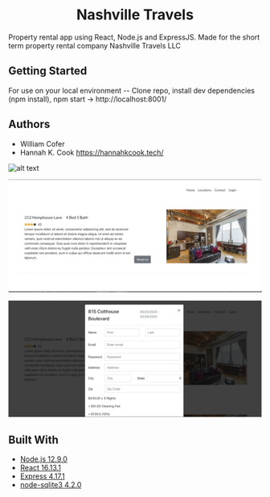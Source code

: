 <h1 align='center'> Nashville Travels </h1>



<p align='left'> Property rental app using React, Node.js and ExpressJS. Made for the short term property rental company Nashville Travels LLC</p>


## Getting Started

For use on your local environment -- Clone repo, install dev dependencies (npm install), npm start  -> http://localhost:8001/




## Authors

* William Cofer 
* Hannah K. Cook https://hannahkcook.tech/ 


![alt text](https://raw.githubusercontent.com/willcofer555/nashville_travels/master/src/img/home_datepicker.png)


![alt text](https://raw.githubusercontent.com/willcofer555/nashville_travels/master/src/img/gh_5_26_1.png)

![alt text](https://raw.githubusercontent.com/willcofer555/nashville_travels/master/src/img/gh_5_26.png)
 


## Built With

* [Node.js 12.9.0](https://nodejs.org/docs/latest-v12.x/api/) 
* [React 16.13.1](https://reactjs.org/docs/react-api.html) 
* [Express 4.17.1](https://expressjs.com/) 
* [node-sqlite3 4.2.0](https://github.com/mapbox/node-sqlite3/wiki)
